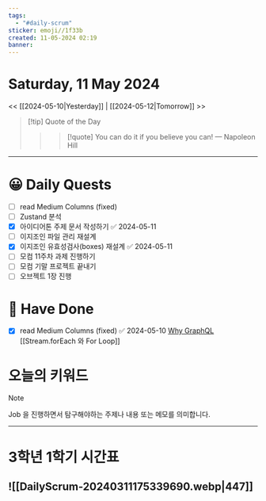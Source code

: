 ```yaml
---
tags:
  - "#daily-scrum"
sticker: emoji//1f33b
created: 11-05-2024 02:19
banner:
---
```

# Saturday, 11 May 2024
<< [[2024-05-10|Yesterday]] | [[2024-05-12|Tomorrow]] >>

> [!tip] Quote of the Day  
> > > [!quote] You can do it if you believe you can!
> — Napoleon Hill

---

#  😀 Daily Quests
- [ ] read Medium Columns (fixed)
- [ ] Zustand 분석
- [x] 아이디어톤 주제 문서 작성하기 ✅ 2024-05-11
- [ ] 이지조인 파일 관리 재설계
- [x] 이지조인 유효성검사(boxes) 재설계 ✅ 2024-05-11
- [ ] 모컴 11주차 과제 진행하기
- [ ] 모컴 기말 프로젝트 끝내기
- [ ] 오브젝트 1장 진행

# 🙂 Have Done
- [x] read Medium Columns (fixed) ✅ 2024-05-10
	[Why GraphQL](https://medium.com/@vikas.taank_40391/why-graphql-50b3bbb34368)
	[[Stream.forEach 와 For Loop]]


# 오늘의 키워드

> [!NOTE]
> Job 을 진행하면서 탐구해야하는 주제나 내용 또는 메모를 의미합니다.


---

# 3학년 1학기 시간표

![[DailyScrum-20240311175339690.webp|447]]
---

